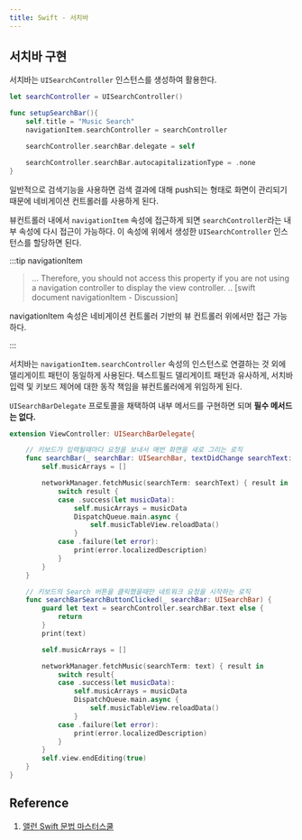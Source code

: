```yaml
---
title: Swift - 서치바
---
```


## 서치바 구현

서치바는 `UISearchController` 인스턴스를 생성하여 활용한다.

```swift
let searchController = UISearchController()

func setupSearchBar(){
    self.title = "Music Search"
    navigationItem.searchController = searchController

    searchController.searchBar.delegate = self

    searchController.searchBar.autocapitalizationType = .none
}
```

일반적으로 검색기능을 사용하면 검색 결과에 대해 push되는 형태로 화면이 관리되기 때문에 네비게이션 컨트롤러를 사용하게 된다.

뷰컨트롤러 내에서 `navigationItem` 속성에 접근하게 되면 `searchController`라는 내부 속성에 다시 접근이 가능하다. 이 속성에 위에서 생성한 `UISearchController` 인스턴스를 할당하면 된다.

:::tip navigationItem

> ... Therefore, you should not access this property if you are not using a navigation controller to display the view controller. .. [swift document navigationItem - Discussion]

navigationItem 속성은 네비게이션 컨트롤러 기반의 뷰 컨트롤러 위에서만 접근 가능하다.

:::

서치바는 `navigationItem.searchController` 속성의 인스턴스로 연결하는 것 외에 델리게이트 패턴이 동일하게 사용된다. 텍스트필드 델리게이트 패턴과 유사하게, 서치바 입력 및 키보드 제어에 대한 동작 책임을 뷰컨트롤러에게 위임하게 된다.

`UISearchBarDelegate` 프로토콜을 채택하여 내부 메서드를 구현하면 되며 **필수 메서드는 없다.**

```swift
extension ViewController: UISearchBarDelegate{

    // 키보드가 입력될때마다 요청을 보내서 매번 화면을 새로 그리는 로직
    func searchBar(_ searchBar: UISearchBar, textDidChange searchText: String) {
        self.musicArrays = []

        networkManager.fetchMusic(searchTerm: searchText) { result in
            switch result {
            case .success(let musicData):
                self.musicArrays = musicData
                DispatchQueue.main.async {
                    self.musicTableView.reloadData()
                }
            case .failure(let error):
                print(error.localizedDescription)
            }
        }
    }

    // 키보드의 Search 버튼을 클릭했을때만 네트워크 요청을 시작하는 로직
    func searchBarSearchButtonClicked(_ searchBar: UISearchBar) {
        guard let text = searchController.searchBar.text else {
            return
        }
        print(text)

        self.musicArrays = []

        networkManager.fetchMusic(searchTerm: text) { result in
            switch result{
            case .success(let musicData):
                self.musicArrays = musicData
                DispatchQueue.main.async {
                    self.musicTableView.reloadData()
                }
            case .failure(let error):
                print(error.localizedDescription)
            }
        }
        self.view.endEditing(true)
    }
}
```

## Reference

1. [앨런 Swift 문법 마스터스쿨](https://www.inflearn.com/course/%EC%8A%A4%EC%9C%84%ED%94%84%ED%8A%B8-%EB%AC%B8%EB%B2%95-%EB%A7%88%EC%8A%A4%ED%84%B0-%EC%8A%A4%EC%BF%A8-%EC%95%B1%EB%A7%8C%EB%93%A4%EA%B8%B0/dashboard)
